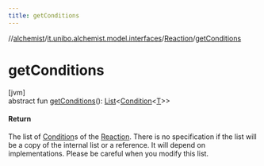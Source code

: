 ```yaml
---
title: getConditions
---
```

//[alchemist](../../../index.html)/[it.unibo.alchemist.model.interfaces](../index.html)/[Reaction](index.html)/[getConditions](get-conditions.html)



# getConditions



[jvm]\
abstract fun [getConditions](get-conditions.html)(): [List](https://docs.oracle.com/javase/8/docs/api/java/util/List.html)<[Condition](../-condition/index.html)<[T](../-node/index.html)>>



#### Return



The list of [Condition](../-condition/index.html)s of the [Reaction](index.html). There is no specification if the list will be a copy of the internal list or a reference. It will depend on implementations. Please be careful when you modify this list.




